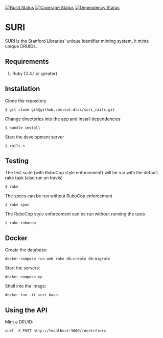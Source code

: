 [![Build Status](https://travis-ci.org/sul-dlss/suri_rails.svg?branch=master)](https://travis-ci.org/sul-dlss/suri_rails)
[![Coverage Status](https://coveralls.io/repos/sul-dlss/suri_rails/badge.svg)](https://coveralls.io/r/sul-dlss/suri_rails)
[![Dependency Status](https://gemnasium.com/sul-dlss/suri_rails.svg)](https://gemnasium.com/sul-dlss/suri_rails)

# SURI

SURI is the Stanford Libraries' unique identifier minting system. It mints unique DRUIDs.

## Requirements

1. Ruby (2.4.1 or greater)

## Installation

Clone the repository

    $ git clone git@github.com:sul-dlss/suri_rails.git

Change directories into the app and install dependencies

    $ bundle install

Start the development server

    $ rails s

## Testing

The test suite (with RuboCop style enforcement) will be run with the default rake task (also run on travis)

    $ rake

The specs can be run without RuboCop enforcement

    $ rake spec

The RuboCop style enforcement can be run without running the tests

    $ rake rubocop

## Docker

Create the database:
```
docker-compose run web rake db:create db:migrate
```

Start the servers:
```
docker-compose up
```

Shell into the image:
```
docker run -it suri bash
```

## Using the API

Mint a DRUID:
```
curl -X POST http://localhost:3000/identifiers
```
